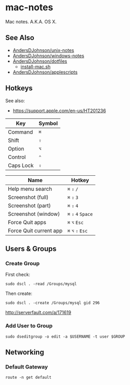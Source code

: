 # mac-notes
Mac notes. A.K.A. OS X.

## See Also
* [AndersDJohnson/unix-notes][unix-notes]
* [AndersDJohnson/windows-notes][windows-notes]
* [AndersDJohnson/dotfiles](https://github.com/AndersDJohnson/dotfiles)
  * [install-mac.sh](https://github.com/AndersDJohnson/dotfiles/blob/master/install-mac.sh)
* [AndersDJohnson/applescripts](https://github.com/AndersDJohnson/applescripts)

## Hotkeys

See also:
* https://support.apple.com/en-us/HT201236

Key | Symbol
--- | ---
Command | `⌘`
Shift | `⇧`
Option | `⌥`
Control | `⌃`
Caps Lock | `⇪`

Name | Hotkey
--- | ---
Help menu search | `⌘` `⇪` `/`
Screenshot (full) | `⌘` `⇪` `3`
Screenshot (part) | `⌘` `⇪` `4`
Screenshot (window) | `⌘` `⇪` `4` `Space`
Force Quit apps | `⌘` `⌥` `Esc`
Force Quit current app | `⌘` `⌥` `⇧` `Esc`

## Users & Groups

### Create Group

First check:
```
sudo dscl . -read /Groups/mysql
```

Then create:
```
sudo dscl . -create /Groups/mysql gid 296
```

http://serverfault.com/a/171619

### Add User to Group
```
sudo dseditgroup -o edit -a $USERNAME -t user $GROUP
```

[unix-notes]: https://github.com/AndersDJohnson/unix-notes
[windows-notes]: https://github.com/AndersDJohnson/windows-notes

## Networking

### Default Gateway
```
route -n get default
```
